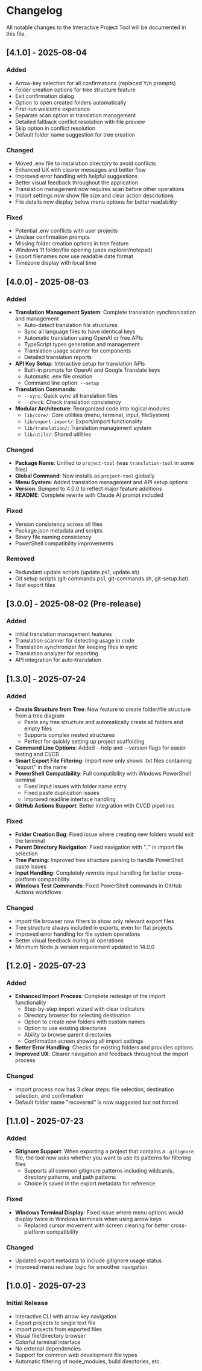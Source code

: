 # Changelog

All notable changes to the Interactive Project Tool will be documented in this file.

## [4.1.0] - 2025-08-04

### Added
- Arrow-key selection for all confirmations (replaced Y/n prompts)
- Folder creation options for tree structure feature
- Exit confirmation dialog
- Option to open created folders automatically
- First-run welcome experience
- Separate scan option in translation management
- Detailed fallback conflict resolution with file preview
- Skip option in conflict resolution
- Default folder name suggestion for tree creation

### Changed
- Moved .env file to installation directory to avoid conflicts
- Enhanced UX with clearer messages and better flow
- Improved error handling with helpful suggestions
- Better visual feedback throughout the application
- Translation management now requires scan before other operations
- Import settings now show file size and clear action descriptions
- File details now display below menu options for better readability

### Fixed
- Potential .env conflicts with user projects
- Unclear confirmation prompts
- Missing folder creation options in tree feature
- Windows 11 folder/file opening (uses explorer/notepad)
- Export filenames now use readable date format
- Timezone display with local time

## [4.0.0] - 2025-08-03

### Added
- **Translation Management System**: Complete translation synchronization and management
  - Auto-detect translation file structures
  - Sync all language files to have identical keys
  - Automatic translation using OpenAI or free APIs
  - TypeScript types generation and management
  - Translation usage scanner for components
  - Detailed translation reports
- **API Key Setup**: Interactive setup for translation APIs
  - Built-in prompts for OpenAI and Google Translate keys
  - Automatic .env file creation
  - Command line option: `--setup`
- **Translation Commands**:
  - `--sync`: Quick sync all translation files
  - `--check`: Check translation consistency
- **Modular Architecture**: Reorganized code into logical modules
  - `lib/core/`: Core utilities (menu, terminal, input, fileSystem)
  - `lib/export-import/`: Export/import functionality
  - `lib/translation/`: Translation management system
  - `lib/utils/`: Shared utilities

### Changed
- **Package Name**: Unified to `project-tool` (was `translation-tool` in some files)
- **Global Command**: Now installs as `project-tool` globally
- **Menu System**: Added translation management and API setup options
- **Version**: Bumped to 4.0.0 to reflect major feature additions
- **README**: Complete rewrite with Claude AI prompt included

### Fixed
- Version consistency across all files
- Package.json metadata and scripts
- Binary file naming consistency
- PowerShell compatibility improvements

### Removed
- Redundant update scripts (update.ps1, update.sh)
- Git setup scripts (git-commands.ps1, git-commands.sh, git-setup.bat)
- Test export files

## [3.0.0] - 2025-08-02 (Pre-release)

### Added
- Initial translation management features
- Translation scanner for detecting usage in code
- Translation synchronizer for keeping files in sync
- Translation analyzer for reporting
- API integration for auto-translation

## [1.3.0] - 2025-07-24

### Added
- **Create Structure from Tree**: New feature to create folder/file structure from a tree diagram
  - Paste any tree structure and automatically create all folders and empty files
  - Supports complex nested structures
  - Perfect for quickly setting up project scaffolding
- **Command Line Options**: Added --help and --version flags for easier testing and CI/CD
- **Smart Export File Filtering**: Import now only shows .txt files containing "export" in the name
- **PowerShell Compatibility**: Full compatibility with Windows PowerShell terminal
  - Fixed input issues with folder name entry
  - Fixed paste duplication issues
  - Improved readline interface handling
- **GitHub Actions Support**: Better integration with CI/CD pipelines

### Fixed
- **Folder Creation Bug**: Fixed issue where creating new folders would exit the terminal
- **Parent Directory Navigation**: Fixed navigation with ".." in import file selection
- **Tree Parsing**: Improved tree structure parsing to handle PowerShell paste issues
- **Input Handling**: Completely rewrote input handling for better cross-platform compatibility
- **Windows Test Commands**: Fixed PowerShell commands in GitHub Actions workflows

### Changed
- Import file browser now filters to show only relevant export files
- Tree structure always included in exports, even for flat projects
- Improved error handling for file system operations
- Better visual feedback during all operations
- Minimum Node.js version requirement updated to 14.0.0

## [1.2.0] - 2025-07-23

### Added
- **Enhanced Import Process**: Complete redesign of the import functionality
  - Step-by-step import wizard with clear indicators
  - Directory browser for selecting destination
  - Option to create new folders with custom names
  - Option to use existing directories
  - Ability to browse parent directories
  - Confirmation screen showing all import settings
- **Better Error Handling**: Checks for existing folders and provides options
- **Improved UX**: Clearer navigation and feedback throughout the import process

### Changed
- Import process now has 3 clear steps: file selection, destination selection, and confirmation
- Default folder name "recovered" is now suggested but not forced

## [1.1.0] - 2025-07-23

### Added
- **Gitignore Support**: When exporting a project that contains a `.gitignore` file, the tool now asks whether you want to use its patterns for filtering files
  - Supports all common gitignore patterns including wildcards, directory patterns, and path patterns
  - Choice is saved in the export metadata for reference

### Fixed
- **Windows Terminal Display**: Fixed issue where menu options would display twice in Windows terminals when using arrow keys
  - Replaced cursor movement with screen clearing for better cross-platform compatibility

### Changed
- Updated export metadata to include gitignore usage status
- Improved menu redraw logic for smoother navigation

## [1.0.0] - 2025-07-23

### Initial Release
- Interactive CLI with arrow key navigation
- Export projects to single text file
- Import projects from exported files
- Visual file/directory browser
- Colorful terminal interface
- No external dependencies
- Support for common web development file types
- Automatic filtering of node_modules, build directories, etc.